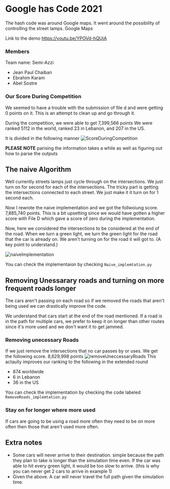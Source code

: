 # Google has Code 2021
The hash code was around Google maps. It went around the possibility of controlling the street lamps.
Google Maps

Link to the demo
https://youtu.be/YPOVd-hQUjA
### Members
Team name: Semi-Azzi

* Jean Paul Chaiban
* Ebrahim Karam
* Abel Sostre 

### Our Score During Competition
We seemed to have a trouble with the submission of file d and were getting 0 points on it. This is an attempt to clean up and go through it. 

During the competition, we were able to get 
7,399,566 points
We were ranked 5112 in the world, ranked 23 in Lebanon, and 207 in the US.

It is divided in the following manner
![ScoreDuringCompetition](https://user-images.githubusercontent.com/10140799/109393997-aa544400-78f2-11eb-807e-50cb962b8cc3.png)

**PLEASE NOTE**
parising the information takes a while as well as figuring out how to parse the outputs

## The naive Algorithm
Well currently streets lamps just cycle through on the intersections. We just turn on for second for each of the intersections. The tricky part is getting the intersections connected to each street. We just make it it turn on for 1 second each.

Now I rewrote the naive implementation and we got the follwoiung score. 7,885,740 points. This is a bit upsetting since we would have gotten a higher score with File D which gave a score of zero during the implementation.

Now, here we considered the intersections to be considered at the end of the road. When we turn a green light, we turn the green light for the road that the car is already on. We aren't turning on for the road it will got to. (A key point to understand.)

![naiveImplementation](https://user-images.githubusercontent.com/10140799/109394042-ec7d8580-78f2-11eb-9092-d8dc5b7254e6.png)

You can check the implementaion by checking `Naive_implemtation.py`



## Removing Unessarary roads and turning on more frequent roads longer
The cars aren't passing on each road so if we removed the roads that aren't being used we can drastically improve the code. 

We understand that cars start at the end of the road mentioned. 
If a road is in the path for multiple cars, we prefer to keep it on longer than other routes since it's more used and we don't want it to get jammed. 

### Removing unecessary Roads
If we just remove the intersections that no car passes by or uses. We get the following score. 8,629,998 points
![removeUneccessaryRoads](https://user-images.githubusercontent.com/10140799/109398558-9ff27400-790b-11eb-8c64-abf0b38606d1.png)
This actaully improves our ranking to the following in the extended round
* 874 worldwide
* 6 in Lebanon
* 36 in the US

You can check the implementation by checking the code labeled `RemoveRoads_implemtation.py`

### Stay on for longer where more used
If cars are going to be using a road more often they need to be on more often then those that aren't used more often.


## Extra notes
* Some cars will never arrive to their destination. simple because the path they plan to take is longer than the simulation time even. If the car was able to hit every green light, it would be too slow to arrive. (this is why you can never get 2 cars to arrive in example 1)
* Given the above. A car will never travel the full path given the simulation time.



